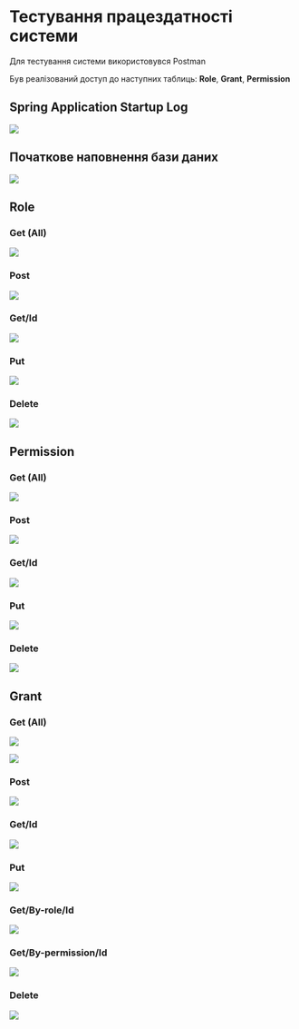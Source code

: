 # Тестування працездатності системи

Для тестування системи використовувся Postman

Був реалізований доступ до наступних таблиць: **Role**, **Grant**, **Permission**

## Spring Application Startup Log
<p>
    <img src="./images/start_success.png">
</p>

## Початкове наповнення бази даних
<p>
    <img src="./images/start_db.png">
</p>

## Role

### Get (All)
<p>
    <img src="./images/get(all)_role.png">
</p>

### Post
<p>
    <img src="./images/post_role.png">
</p>

### Get/Id
<p>
    <img src="./images/get(id)_role.png">
</p>

###  Put
<p>
    <img src="./images/put_role.png">
</p>

###  Delete
<p>
    <img src="./images/delete_role.png">
</p>

## Permission

### Get (All)
<p>
    <img src="./images/get(all)_permission.png">
</p>

### Post
<p>
    <img src="./images/post_permission.png">
</p>

### Get/Id
<p>
    <img src="./images/get(id)_permission.png">
</p>

###  Put
<p>
    <img src="./images/put_permission.png">
</p>

###  Delete
<p>
    <img src="./images/delete_permission.png">
</p>

## Grant

### Get (All)
<p>
    <img src="./images/get(all)_grant_1.png">
</p>
<p>
    <img src="./images/get(all)_grant_2.png">
</p>

### Post
<p>
    <img src="./images/post_grant.png">
</p>

### Get/Id
<p>
    <img src="./images/get(id)_grant.png">
</p>

### Put
<p>
    <img src="./images/put_grant.png">
</p>

### Get/By-role/Id
<p>
    <img src="./images/get(by-role_id)_grant.png">
</p>

### Get/By-permission/Id
<p>
    <img src="./images/get(by-permission_id)_grant.png">
</p>

### Delete
<p>
    <img src="./images/delete_grant.png">
</p>